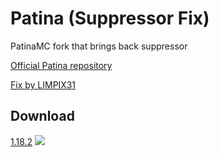 # Patina (Suppressor Fix)

PatinaMC fork that brings back suppressor

[Official Patina repository](https://github.com/foss-mc/Patina)

[Fix by LIMPIX31](https://gist.github.com/LIMPIX31/f1b5a26f2e77542145ebfc4b63efe471)

## Download

[1.18.2](https://github.com/ChA0S-f4me/Patina-Suppressor-Fix/releases/download/1.18.2/patina-1.18.2-R0.1-SNAPSHOT-SF.jar)
![](https://img.shields.io/badge/Test-Works-brightgreen)

